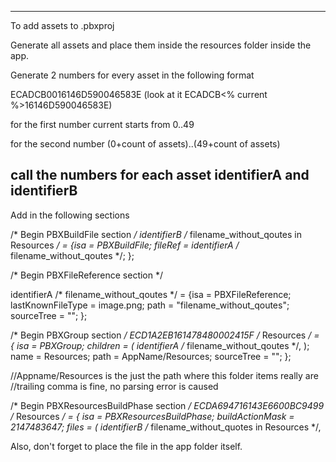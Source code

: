------------------------------
To add assets to .pbxproj

Generate all assets and place them inside the resources folder inside the app.

Generate 2 numbers for every asset in the following format

ECADCB0016146D590046583E (look at it ECADCB<% current %>16146D590046583E)

for the first number
current starts from 0..49

for the second number (0+count of assets)..(49+count of assets)

call the numbers for each asset identifierA and identifierB
------------------------------

Add in the following sections

/* Begin PBXBuildFile section */
  identifierB /* filename_without_qoutes in Resources */ = {isa = PBXBuildFile; fileRef = identifierA /* filename_without_qoutes */; };
  
  
/* Begin PBXFileReference section */

  identifierA /* filename_without_qoutes */ = {isa = PBXFileReference; lastKnownFileType = image.png; path = "filename_without_qoutes"; sourceTree = "<group>"; };
  


/* Begin PBXGroup section */
    ECD1A2EB161478480002415F /* Resources */ = {
      isa = PBXGroup;
      children = (
        identifierA /* filename_without_qoutes */,
      );
      name = Resources;
      path = AppName/Resources;
      sourceTree = "<group>";
    };

//Appname/Resources is the just the path where this folder items really are
//trailing comma is fine, no parsing error is caused

/* Begin PBXResourcesBuildPhase section */
    ECDA694716143E6600BC9499 /* Resources */ = {
      isa = PBXResourcesBuildPhase;
      buildActionMask = 2147483647;
      files = (
        identifierB /* filename_without_quotes in Resources */,

Also, don't forget to place the file in the app folder itself.
